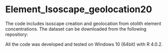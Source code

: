 # Element_Isoscape_geolocation20
The code includes isoscape creation and geolocation from otolith element concentrations. The dataset can be downloaded from the following repository:







All the code was developed and tested on Windows 10 (64bit) with R 4.0.2.
